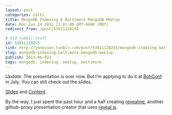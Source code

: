 ```yaml
---
layout: post
categories: talks
title: MongoDB Indexing @ Baltimore MongoDB Meetup
date: Mon Jun 24 2013 21:01:00 GMT-0600 (MDT)
redirect_from: /post/53811128255

# Old tumblr stuff
id: 53811128255
link: http://joneisen.tumblr.com/post/53811128255/mongodb-indexing-baltimore-mongodb-meetup
slug: mongodb-indexing-baltimore-mongodb-meetup
publish: 2013-06-024
tags: mongodb, indexing, meetup, baltimore
---
```



*Update*: The presentation is over now. But I’m applying to do it at [BohConf](http://bohconf.com) in July. You can still check out the slides.

[Slides](http://revealme.herokuapp.com/yanatan16/mongodb-indexing-presentation) and [Content](https://github.com/yanatan16/mongodb-indexing-presentation).

By the way, I just spent the past hour and a half creating [revealme](http://revealme.herokuapp.com), another github-proxy presentation creator that uses [reveal.js](http://lab.hakim.se/reveal-js).

